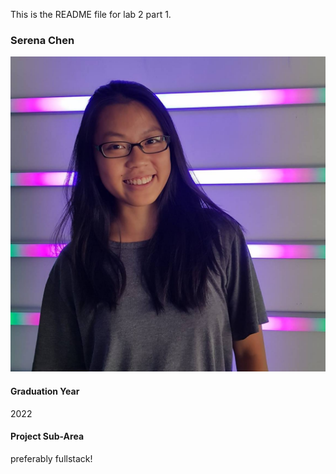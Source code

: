 This is the README file for lab 2 part 1.

### Serena Chen
![Serena](images/Serena.jpg)

#### Graduation Year
2022

#### Project Sub-Area
preferably fullstack!